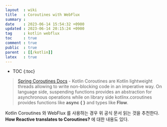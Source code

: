 ```yaml
---
layout  : wiki
title   : Coroutines with WebFlux
summary : 
date    : 2023-06-14 15:54:32 +0900
updated : 2023-06-14 20:15:24 +0900
tag     : kotlin webflux
toc     : true
comment : true
public  : true
parent  : [[/kotlin]]
latex   : true
---
```

* TOC
{:toc}

> [Spring Coroutines Docs](https://docs.spring.io/spring-framework/reference/languages/kotlin/coroutines.html) - Kotlin Coroutines are Kotlin lightweight threads allowing to write non-blocking code in an imperative way. On language side, suspending functions provides an abstraction for asynchronous operations while on library side kotlinx.coroutines provides functions like __async { }__ and types like __Flow__.

Kotlin Coroutines 와 WebFlux 를 사용하는 경우 위 공식 문서 읽는 것을 추천한다. __How Reactive translates to Coroutines?__ 에 대한 내용도 있다.